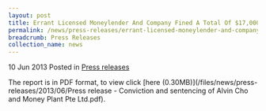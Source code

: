 ```yaml
---
layout: post
title: Errant Licensed Moneylender And Company Fined A Total Of $17,000 - Press Release
permalink: /news/press-releases/errant-licensed-moneylender-and-company-fined-a-total-of--17-000
breadcrumb: Press Releases
collection_name: news
---
```


10 Jun 2013 Posted in [Press releases](/news/press-releases)

The report is in PDF format, to view click [here (0.30MB)](/files/news/press-releases/2013/06/Press release - Conviction and sentencing of Alvin Cho and Money Plant Pte Ltd.pdf).
